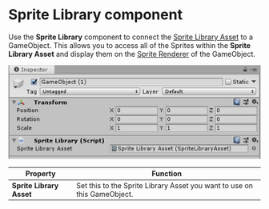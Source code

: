 # Sprite Library component

Use the __Sprite Library__ component to connect the [Sprite Library Asset](SLAsset.md) to a GameObject. This allows you to access all of the Sprites within the __Sprite Library Asset__ and display them on the [Sprite Renderer](https://docs.unity3d.com/Manual/class-SpriteRenderer.) of the GameObject.

![Inspector view of Sprit Component](images/image_1.png)

| Property                 | Function                                                     |
| ------------------------ | ------------------------------------------------------------ |
| __Sprite Library Asset__ | Set this to the Sprite Library Asset you want to use on this GameObject. |